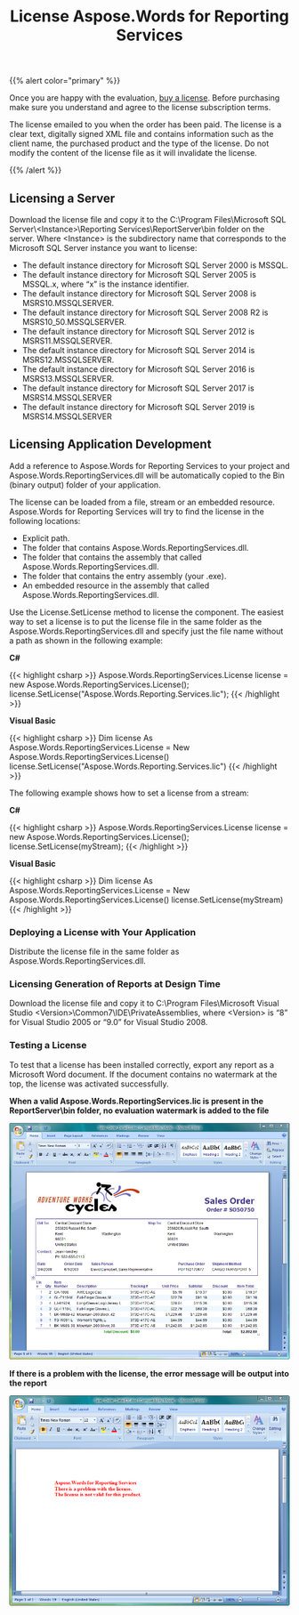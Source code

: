 ﻿---
title: License Aspose.Words for Reporting Services
type: docs
weight: 50
url: /reportingservices/license-aspose-words-for-reporting-services/
---

{{% alert color="primary" %}} 

Once you are happy with the evaluation, [buy a license](http://www.aspose.com/purchase/default.aspx). Before purchasing make sure you understand and agree to the license subscription terms.

The license emailed to you when the order has been paid. The license is a clear text, digitally signed XML file and contains information such as the client name, the purchased product and the type of the license. Do not modify the content of the license file as it will invalidate the license.

{{% /alert %}} 

## Licensing a Server

Download the license file and copy it to the C:\Program Files\Microsoft SQL Server&#92;&lt;Instance&gt;\Reporting Services\ReportServer\bin folder on the server.
Where &lt;Instance&gt; is the subdirectory name that corresponds to the Microsoft SQL Server instance you want to license:

- The default instance directory for Microsoft SQL Server 2000 is MSSQL.
- The default instance directory for Microsoft SQL Server 2005 is MSSQL.x, where “x” is the instance identifier.
- The default instance directory for Microsoft SQL Server 2008 is MSRS10.MSSQLSERVER.
- The default instance directory for Microsoft SQL Server 2008 R2 is MSRS10_50.MSSQLSERVER.
- The default instance directory for Microsoft SQL Server 2012 is MSRS11.MSSQLSERVER.
- The default instance directory for Microsoft SQL Server 2014 is MSRS12.MSSQLSERVER.
- The default instance directory for Microsoft SQL Server 2016 is MSRS13.MSSQLSERVER.
- The default instance directory for Microsoft SQL Server 2017 is MSRS14.MSSQLSERVER
- The default instance directory for Microsoft SQL Server 2019 is MSRS14.MSSQLSERVER

## Licensing Application Development

Add a reference to Aspose.Words for Reporting Services to your project and Aspose.Words.ReportingServices.dll will be automatically copied to the Bin (binary output) folder of your application.

The license can be loaded from a file, stream or an embedded resource. Aspose.Words for Reporting Services will try to find the license in the following locations:

- Explicit path.
- The folder that contains Aspose.Words.ReportingServices.dll.
- The folder that contains the assembly that called Aspose.Words.ReportingServices.dll.
- The folder that contains the entry assembly (your .exe).
- An embedded resource in the assembly that called Aspose.Words.ReportingServices.dll.

Use the License.SetLicense method to license the component. The easiest way to set a license is to put the license file in the same folder as the Aspose.Words.ReportingServices.dll and specify just the file name without a path as shown in the following example:

**C#**

{{< highlight csharp >}}
Aspose.Words.ReportingServices.License license = new Aspose.Words.ReportingServices.License();
license.SetLicense("Aspose.Words.Reporting.Services.lic");
{{< /highlight >}}

**Visual Basic**

{{< highlight csharp >}}
Dim license As Aspose.Words.ReportingServices.License = New Aspose.Words.ReportingServices.License()
license.SetLicense("Aspose.Words.Reporting.Services.lic")
{{< /highlight >}}

The following example shows how to set a license from a stream:

**C#**

{{< highlight csharp >}}
Aspose.Words.ReportingServices.License license = new Aspose.Words.ReportingServices.License();
license.SetLicense(myStream);
{{< /highlight >}}

**Visual Basic**

{{< highlight csharp >}}
Dim license As Aspose.Words.ReportingServices.License = New Aspose.Words.ReportingServices.License()
license.SetLicense(myStream)
{{< /highlight >}}

### Deploying a License with Your Application

Distribute the license file in the same folder as Aspose.Words.ReportingServices.dll.

### Licensing Generation of Reports at Design Time

Download the license file and copy it to C:\Program Files\Microsoft Visual Studio &lt;Version&gt;\Common7\IDE\PrivateAssemblies, where &lt;Version&gt; is “8” for Visual Studio 2005 or “9.0” for Visual Studio 2008.

### Testing a License

To test that a license has been installed correctly, export any report as a Microsoft Word document. If the document contains no watermark at the top, the license was activated successfully.

**When a valid Aspose.Words.ReportingServices.lic is present in the ReportServer\bin folder, no evaluation watermark is added to the file** 

![todo:image_alt_text](license-aspose-words-for-reporting-services_1.png)

**If there is a problem with the license, the error message will be output into the report** 

![todo:image_alt_text](license-aspose-words-for-reporting-services_2.png)
